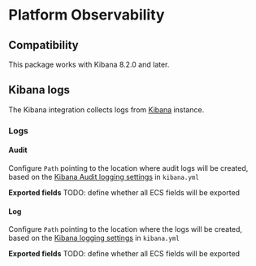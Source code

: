 # Platform Observability

## Compatibility

This package works with Kibana 8.2.0 and later.

## Kibana logs

The Kibana integration collects logs from [Kibana](https://www.elastic.co/guide/en/kibana/current/introduction.html) instance.

### Logs

#### Audit

Configure `Path` pointing to the location where audit logs will be created, based on the [Kibana Audit logging settings](https://www.elastic.co/guide/en/kibana/current/security-settings-kb.html#audit-logging-settings) in `kibana.yml`

**Exported fields**
TODO: define whether all ECS fields will be exported

#### Log


Configure `Path` pointing to the location where the logs will be created, based on the [Kibana logging settings](https://www.elastic.co/guide/en/kibana/current/logging-configuration.html#logging-appenders) in `kibana.yml`

**Exported fields**
TODO: define whether all ECS fields will be exported

